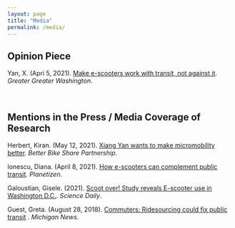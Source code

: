 ```yaml
---
layout: page
title: "Media"
permalink: /media/
---
```


## Opinion Piece

Yan, X. (Apri 5, 2021). [Make e-scooters work with transit, not against it](https://ggwash.org/view/80884/make-e-scooters-work-with-transit-not-against-it). *Greater Greater Washington*. 

&nbsp;
&nbsp;

## Mentions in the Press / Media Coverage of Research

Herbert, Kiran. (May 12, 2021). [Xiang Yan wants to make micromobility better](https://betterbikeshare.org/2021/05/12/xiang-yan-wants-to-make-micromobility-better/). *Better Bike Share Partnership*. 

lonescu, Diana. (April 8, 2021). [How e-scooters can complement public transit](https://betterbikeshare.org/2021/05/12/xiang-yan-wants-to-make-micromobility-better/). *Planetizen*. 

Galoustian, Gisele. (2021). [Scoot over! Study reveals E-scooter use in Washington D.C.](https://nyc.streetsblog.org/2021/03/04/e-scooters-are-best-for-short-trips-to-transit-shops-study/). *Science Daily*.

Guest, Greta. (August 28, 2018). [Commuters: Ridesourcing could fix public transit](https://news.umich.edu/commuters-ridesourcing-could-fix-public-transit/)
. *Michigan News*. 
